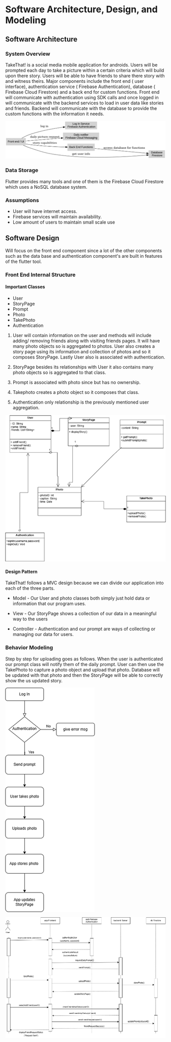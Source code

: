 # Software Architecture, Design, and Modeling

## Software Architecture

### System Overview

TakeThat! is a social media mobile application for androids. Users will be prompted each day to take a picture within a certain criteria which will build upon there story. Users will be able to have friends to share there story with and witness theirs. Major components include the front end ( user interface), authentication service ( Firebase Authentication), database ( Firebase Cloud Firestore) and a back end for custom functions. Front end will communicate with authentication using SDK calls and once logged in will communicate with the backend services to load in user data like stories and friends. Backend will communicate with the database to provide the custom functions with the information it needs. 


![System Components](images/comp.png)




### Data Storage

Flutter provides many tools and one of them is the Firebase Cloud Firestore which uses a NoSQL database system.

### Assumptions

- User will have internet access.
- Firebase services will maintain availability.
- Low amount of users to maintain small scale use


## Software Design

Will focus on the front end component since a lot of the other components such as the data base and authentication component's are built in features of the flutter tool.

### Front End Internal Structure

#### Important Classes

- User
- StoryPage
- Prompt
- Photo
- TakePhoto
- Authentication

1. User will contain information on the user and methods will include adding/ removing friends along with visiting friends pages. It will have many photo objects so is aggregated to photos. User also creates a story page using its information and collection of photos and so it composes StoryPage. Lastly User also is associated with authentication.

2. StoryPage besides its relationships with User it also contains many photo objects so is aggregated to that class.

3. Prompt is associated with photo since but has no ownership.

4. Takephoto creates a photo object so it composes that class.

5. Authentication only relationship is the previously mentioned user aggregation.



![UML](images/UML.png)















#### Design Pattern

TakeThat! follows a MVC design because we can divide our application into each of the three parts.

- Model - Our User and photo classes both simply just hold data or information that our program uses.

- View - Our StoryPage shows a collection of our data in a meaningful way to the users

- Controller - Authentication and our prompt are ways of collecting or managing our data for users.











### Behavior Modeling

 Step by step for uploading goes as follows. When the user is authenticated our prompt class will notify them of the daily prompt. User can then use the TakePhoto to capture a photo object and upload that photo. Database will be updated with that photo and then the StoryPage will be able to correctly show the us updated story.
 
 ![Activity Diagram](images/activity.png)

 ![Sequence Diagram](images/sequence.png)
 
 
 
 
 





 
 
 






















